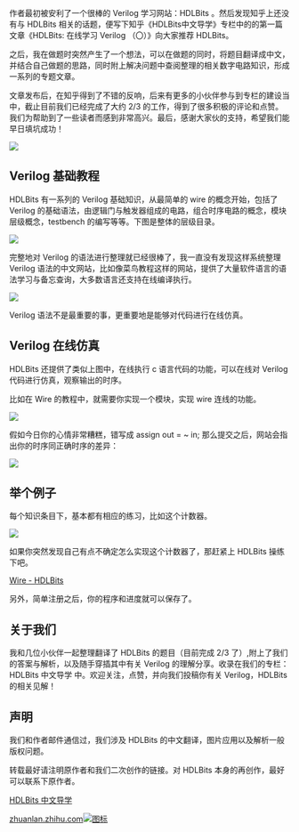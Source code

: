 作者最初被安利了一个很棒的 Verilog 学习网站：HDLBits 。然后发现知乎上还没有与 HDLBits 相关的话题，便写下知乎《HDLBits中文导学》专栏中的的第一篇文章《HDLBits: 在线学习 Verilog （〇）》向大家推荐 HDLBits。

之后，我在做题时突然产生了一个想法，可以在做题的同时，将题目翻译成中文，并结合自己做题的思路，同时附上解决问题中查阅整理的相关数字电路知识，形成一系列的专题文章。

文章发布后，在知乎得到了不错的反响，后来有更多的小伙伴参与到专栏的建设当中，截止目前我们已经完成了大约 2/3 的工作，得到了很多积极的评论和点赞。我们为帮助到了一些读者而感到非常高兴。最后，感谢大家伙的支持，希望我们能早日填坑成功！

![](https://pic2.zhimg.com/80/v2-6e93cba897b5cb258753fb7239611e51_720w.jpg)

## **Verilog 基础教程**

HDLBits 有一系列的 Verilog 基础知识，从最简单的 wire 的概念开始，包括了 Verilog 的基础语法，由逻辑门与触发器组成的电路，组合时序电路的概念，模块层级概念，testbench 的编写等等。下图是整体的层级目录。

![](https://pic4.zhimg.com/80/v2-80b84189ce69c7c50087b39c8afd9697_720w.jpg)

完整地对 Verilog 的语法进行整理就已经很棒了，我一直没有发现这样系统整理 Verilog 语法的中文网站，比如像菜鸟教程这样的网站，提供了大量软件语言的语法学习与备忘查询，大多数语言还支持在线编译执行。

![](https://pic3.zhimg.com/80/v2-3c96a8ef5f84ec2207e2f1f30a038aa6_720w.jpg)

Verilog 语法不是最重要的事，更重要地是能够对代码进行在线仿真。

## **Verilog 在线仿真**

HDLBits 还提供了类似上图中，在线执行 c 语言代码的功能，可以在线对 Verilog 代码进行仿真，观察输出的时序。

比如在 Wire 的教程中，就需要你实现一个模块，实现 wire 连线的功能。

![](https://pic3.zhimg.com/80/v2-4aa5d212f6b904f4df92aea6e4509522_720w.jpg)

假如今日你的心情非常糟糕，错写成 assign out = ~ in; 那么提交之后，网站会指出你的时序同正确时序的差异：

![](https://pic3.zhimg.com/80/v2-89f36fd672e5d2a0b719fd82f6afaf76_720w.jpg)

## **举个例子**

每个知识条目下，基本都有相应的练习，比如这个计数器。

![](https://pic1.zhimg.com/80/v2-bf4055fa9ece3f724dc0bd68da8980f8_720w.jpg)

如果你突然发现自己有点不确定怎么实现这个计数器了，那赶紧上 HDLBits 操练下吧。

[Wire - HDLBits​](https://link.zhihu.com/?target=https%3A//hdlbits.01xz.net/wiki/Wire)

另外，简单注册之后，你的程序和进度就可以保存了。

## **关于我们**

我和几位小伙伴一起整理翻译了 HDLBits 的题目（目前完成 2/3 了）,附上了我们的答案与解析，以及随手穿插其中有关 Verilog 的理解分享。收录在我们的专栏：HDLBits 中文导学 中。欢迎关注，点赞，并向我们投稿你有关 Verilog，HDLBits 的相关见解！

## **声明**

我们和作者邮件通信过，我们涉及 HDLBits 的中文翻译，图片应用以及解析一般版权问题。

转载最好请注明原作者和我们二次创作的链接。对 HDLBits 本身的再创作，最好可以联系下原作者。

[HDLBits 中文导学​](https://zhuanlan.zhihu.com/c_1131528588117385216)

[zhuanlan.zhihu.com![](https://pic3.zhimg.com/v2-603d8aa93f246d04118ba57c1834c1c6_ipico.jpg "图标")](https://zhuanlan.zhihu.com/c_1131528588117385216)

